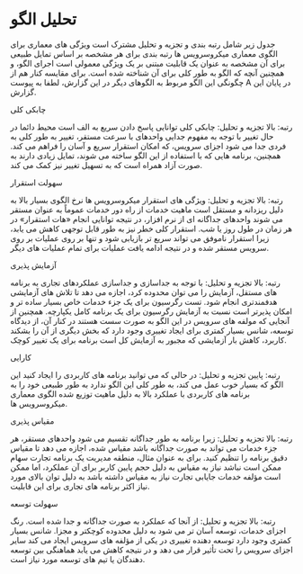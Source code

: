 # تحلیل الگو

جدول زیر شامل رتبه بندی و تجزیه و تحلیل مشترک است ویژگی های معماری برای الگوی معماری میکروسرویس ها رتبه بندی برای هر مشخصه بر اساس تمایل طبیعی برای آن مشخصه به عنوان یک قابلیت مبتنی بر یک ویژگی معمولی است اجرای الگو، و همچنین آنچه که الگو به طور کلی برای آن شناخته شده است. برای مقایسه کنار هم از چگونگی این الگو مربوط به الگوهای دیگر در این گزارش، لطفا به پیوست A در پایان این گزارش.

چابکی کلی

رتبه: بالا تجزیه و تحلیل: چابکی کلی توانایی پاسخ دادن سریع به الف است محیط دائما در حال تغییر با توجه به مفهوم جدایی واحدهای با سرعت مستقر، تغییر به طور کلی به فردی جدا می شود اجزای سرویس، که امکان استقرار سریع و آسان را فراهم می کند. همچنین، برنامه هایی که با استفاده از این الگو ساخته می شوند، تمایل زیادی دارند به صورت آزاد همراه است که به تسهیل تغییر نیز کمک می کند.

سهولت استقرار

رتبه: بالا تجزیه و تحلیل: ویژگی های استقرار میکروسرویس ها نرخ الگوی بسیار بالا به دلیل ریزدانه و مستقل است ماهیت خدمات از راه دور خدمات عموماً به عنوان مستقر می شوند واحدهای جداگانه ای از نرم افزار، در نتیجه توانایی انجام «هات استقرار» در هر زمان در طول روز یا شب. استقرار کلی خطر نیز به طور قابل توجهی کاهش می یابد، زیرا استقرار ناموفق می تواند سریع تر بازیابی شود و تنها بر روی عملیات بر روی سرویس مستقر شده و در نتیجه ادامه یافت عملیات برای تمام عملیات های دیگر.

آزمایش پذیری

رتبه: بالا تجزیه و تحلیل: با توجه به جداسازی و جداسازی عملکردهای تجاری به برنامه های مستقل، آزمایش را می توان محدوده کرد، اجازه می دهد تا تلاش های آزمایشی هدفمندتری انجام شود. تست رگرسیون برای یک جزء خدمات خاص بسیار ساده تر و امکان پذیرتر است نسبت به آزمایش رگرسیون برای یک برنامه کامل یکپارچه. همچنین از آنجایی که مولفه های سرویس در این الگو به صورت سست هستند در کنار آن، از دیدگاه توسعه، شانس بسیار کمتری برای ایجاد تغییری وجود دارد که بخش دیگری از آن را بشکند کاربرد، کاهش بار آزمایشی که مجبور به آزمایش کل است برنامه برای یک تغییر کوچک.

کارایی

رتبه: پایین تجزیه و تحلیل: در حالی که می توانید برنامه های کاربردی را ایجاد کنید این الگو که بسیار خوب عمل می کند، به طور کلی این الگو ندارد به طور طبیعی خود را به برنامه های کاربردی با عملکرد بالا به دلیل ماهیت توزیع شده الگوی معماری میکروسرویس ها.

مقیاس پذیری

رتبه: بالا تجزیه و تحلیل: زیرا برنامه به طور جداگانه تقسیم می شود واحدهای مستقر، هر جزء خدمات می تواند به صورت جداگانه باشد مقیاس شده، اجازه می دهد تا مقیاس دقیق برنامه را تنظیم کنید. برای به عنوان مثال، منطقه مدیریت یک برنامه تجارت سهام ممکن است نباشد نیاز به مقیاس به دلیل حجم پایین کاربر برای آن عملکرد، اما ممکن است مؤلفه خدمات جایابی تجارت نیاز به مقیاس داشته باشد به دلیل توان بالای مورد نیاز اکثر برنامه های تجاری برای این قابلیت.

سهولت توسعه

رتبه: بالا تجزیه و تحلیل: از آنجا که عملکرد به صورت جداگانه و جدا شده است. رنگ اجزای خدمات، توسعه آسان تر می شود به دلیل محدوده کوچکتر و مجزا. شانس بسیار کمتری وجود دارد توسعه دهنده تغییری در یکی از مؤلفه های سرویس ایجاد می کند سایر اجزای سرویس را تحت تأثیر قرار می دهد و در نتیجه کاهش می یابد هماهنگی بین توسعه دهندگان یا تیم های توسعه مورد نیاز است.
